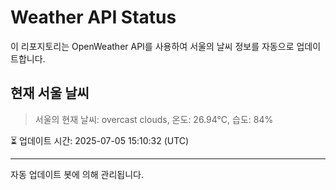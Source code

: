 
# Weather API Status

이 리포지토리는 OpenWeather API를 사용하여 서울의 날씨 정보를 자동으로 업데이트합니다.

## 현재 서울 날씨
> 서울의 현재 날씨: overcast clouds, 온도: 26.94°C, 습도: 84%

⏳ 업데이트 시간: 2025-07-05 15:10:32 (UTC)

---
자동 업데이트 봇에 의해 관리됩니다.
